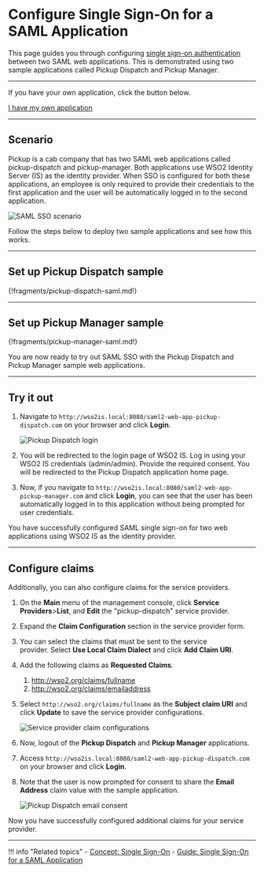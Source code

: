 # Configure Single Sign-On for a SAML Application

This page guides you through configuring [single sign-on authentication](../../references/concepts/single-sign-on) between two SAML web applications. This is demonstrated using two sample applications called Pickup Dispatch and Pickup Manager. 

----
If you have your own application, click the button below.

<a class="samplebtn_a" href="../../guides/login/sso-for-saml" rel="nofollow noopener">I have my own application</a>

----

## Scenario

Pickup is a cab company that has two SAML web applications called pickup-dispatch and pickup-manager. Both applications use WSO2 Identity Server (IS) as the identity provider. When SSO is configured for both these applications, an employee is only required to provide their credentials to the first application and the user will be automatically logged in to the second application.

![SAML SSO scenario](../../assets/img/samples/saml-sso-scenario-diagram.png)

Follow the steps below to deploy two sample applications and see how this works. 

----

## Set up Pickup Dispatch sample

{!fragments/pickup-dispatch-saml.md!}

----

## Set up Pickup Manager sample

{!fragments/pickup-manager-saml.md!}

You are now ready to try out SAML SSO with the Pickup Dispatch and Pickup Manager sample web applications.

----

## Try it out

1. Navigate to `http://wso2is.local:8080/saml2-web-app-pickup-dispatch.com` on your browser and click **Login**.

    ![Pickup Dispatch login](../../assets/img/samples/dispatch-login.png)

2. You will be redirected to the login page of WSO2 IS. Log in using your WSO2 IS credentials (admin/admin). Provide the required consent.
You will be redirected to the Pickup Dispatch application home page.

3. Now, if you navigate to `http://wso2is.local:8080/saml2-web-app-pickup-manager.com` and click **Login**, you can see that the user has been automatically logged in to this application without being prompted for user credentials.

You have successfully configured SAML single sign-on for two web applications using WSO2 IS as the identity provider. 

----

## Configure claims

Additionally, you can also configure claims for the service providers.

1. On the **Main** menu of the management console, click **Service Providers**>**List**, and **Edit** the "pickup-dispatch" service provider.

2. Expand the **Claim Configuration** section in the service provider form.

3. You can select the claims that must be sent to the service provider. Select **Use Local Claim Dialect** and click **Add Claim URI**.

4. Add the following claims as **Requested Claims**. 
	1. http://wso2.org/claims/fullname
	2. http://wso2.org/claims/emailaddress

5. Select `http://wso2.org/claims/fullname` as the **Subject claim URI** and click **Update** to save the service provider configurations. 

    ![Service provider claim configurations](../../assets/img/samples/dispatch-configure-claims.png)

6. Now, logout of the **Pickup Dispatch** and **Pickup Manager** applications.

7. Access `http://wso2is.local:8080/saml2-web-app-pickup-dispatch.com` on your browser and click **Login**.

8. Note that the user is now prompted for consent to share the **Email Address** claim value with the sample application.  

    ![Pickup Dispatch email consent](../../assets/img/samples/dispatch-email-consent.png)

Now you have successfully configured additional claims for your service provider.

----

!!! info "Related topics"
    - [Concept: Single Sign-On](../../references/concepts/single-sign-on)
    - [Guide: Single Sign-On for a SAML Application](../../guides/login/sso-for-saml)

